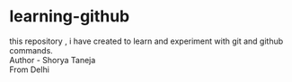 # learning-github
this repository , i have created to learn and experiment with git and github commands.
<br>
Author - Shorya Taneja
<br>
From Delhi 
